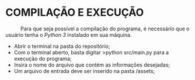 # COMPILAÇÃO E EXECUÇÃO

<p align="justify">⠀⠀⠀⠀Para que seja possível a compilação do programa, é necessário que o usuário tenha o <i>Python 3</i> instalado em sua máquina.</p>

* Abrir o terminal na pasta do repositório;
* Com o terminal aberto, basta digitar >python src/main.py para a execução do programa;
* Insira o nome do arquivo que contém as informações desejadas;
* Um arquivo de entrada deve ser inserido na pasta /assets;
